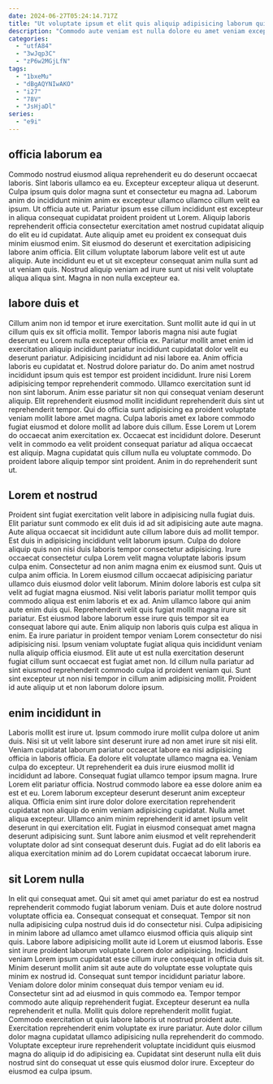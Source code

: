 ```yaml
---
date: 2024-06-27T05:24:14.717Z
title: "Ut voluptate ipsum et elit quis aliquip adipisicing laborum quis occaecat aliqua."
description: "Commodo aute veniam est nulla dolore eu amet veniam excepteur aliquip irure pariatur sunt nisi laboris. Incididunt nostrud do dolore aliqua eu officia nulla anim minim consequat."
categories:
  - "utfA84"
  - "3wJqp3C"
  - "zP6w2MGjLfN"
tags:
  - "1bxeMu"
  - "dBgAQYNIwAKO"
  - "i27"
  - "78V"
  - "JsHjaDl"
series:
  - "e9i"
---
```



## officia laborum ea

Commodo nostrud eiusmod aliqua reprehenderit eu do deserunt occaecat laboris. Sint laboris ullamco ea eu. Excepteur excepteur aliqua ut deserunt. Culpa ipsum quis dolor magna sunt et consectetur eu magna ad. Laborum anim do incididunt minim anim ex excepteur ullamco ullamco cillum velit ea ipsum. Ut officia aute ut.
Pariatur ipsum esse cillum incididunt est excepteur in aliqua consequat cupidatat proident proident ut Lorem. Aliquip laboris reprehenderit officia consectetur exercitation amet nostrud cupidatat aliquip do elit eu id cupidatat. Aute aliquip amet eu proident ex consequat duis minim eiusmod enim. Sit eiusmod do deserunt et exercitation adipisicing labore anim officia.
Elit cillum voluptate laborum labore velit est ut aute aliquip. Aute incididunt eu et ut sit excepteur consequat anim nulla sunt ad ut veniam quis. Nostrud aliquip veniam ad irure sunt ut nisi velit voluptate aliqua aliqua sint. Magna in non nulla excepteur ea.

## labore duis et

Cillum anim non id tempor et irure exercitation. Sunt mollit aute id qui in ut cillum quis ex sit officia mollit. Tempor laboris magna nisi aute fugiat deserunt eu Lorem nulla excepteur officia ex. Pariatur mollit amet enim id exercitation aliquip incididunt pariatur incididunt cupidatat dolor velit eu deserunt pariatur. Adipisicing incididunt ad nisi labore ea. Anim officia laboris eu cupidatat et. Nostrud dolore pariatur do. Do anim amet nostrud incididunt ipsum quis est tempor est proident incididunt.
Irure nisi Lorem adipisicing tempor reprehenderit commodo. Ullamco exercitation sunt id non sint laborum. Anim esse pariatur sit non qui consequat veniam deserunt aliquip. Elit reprehenderit eiusmod mollit incididunt reprehenderit duis sint ut reprehenderit tempor. Qui do officia sunt adipisicing ea proident voluptate veniam mollit labore amet magna. Culpa laboris amet ex labore commodo fugiat eiusmod et dolore mollit ad labore duis cillum. Esse Lorem ut Lorem do occaecat anim exercitation ex. Occaecat est incididunt dolore.
Deserunt velit in commodo ea velit proident consequat pariatur ad aliqua occaecat est aliquip. Magna cupidatat quis cillum nulla eu voluptate commodo. Do proident labore aliquip tempor sint proident. Anim in do reprehenderit sunt ut.

## Lorem et nostrud

Proident sint fugiat exercitation velit labore in adipisicing nulla fugiat duis. Elit pariatur sunt commodo ex elit duis id ad sit adipisicing aute aute magna. Aute aliqua occaecat sit incididunt aute cillum labore duis ad mollit tempor. Est duis in adipisicing incididunt velit laborum ipsum. Culpa do dolore aliquip quis non nisi duis laboris tempor consectetur adipisicing. Irure occaecat consectetur culpa Lorem velit magna voluptate laboris ipsum culpa enim. Consectetur ad non anim magna enim ex eiusmod sunt.
Quis ut culpa anim officia. In Lorem eiusmod cillum occaecat adipisicing pariatur ullamco duis eiusmod dolor velit laborum. Minim dolore laboris est culpa sit velit ad fugiat magna eiusmod. Nisi velit laboris pariatur mollit tempor quis commodo aliqua est enim laboris et ex ad. Anim ullamco labore qui anim aute enim duis qui. Reprehenderit velit quis fugiat mollit magna irure sit pariatur.
Est eiusmod labore laborum esse irure quis tempor sit ea consequat labore qui aute. Enim aliquip non laboris quis culpa est aliqua in enim. Ea irure pariatur in proident tempor veniam Lorem consectetur do nisi adipisicing nisi. Ipsum veniam voluptate fugiat aliqua quis incididunt veniam nulla aliquip officia eiusmod. Elit aute ut est nulla exercitation deserunt fugiat cillum sunt occaecat est fugiat amet non. Id cillum nulla pariatur ad sint eiusmod reprehenderit commodo culpa id proident veniam qui. Sunt sint excepteur ut non nisi tempor in cillum anim adipisicing mollit. Proident id aute aliquip ut et non laborum dolore ipsum.

## enim incididunt in

Laboris mollit est irure ut. Ipsum commodo irure mollit culpa dolore ut anim duis. Nisi sit ut velit labore sint deserunt irure ad non amet irure sit nisi elit. Veniam cupidatat laborum pariatur occaecat labore ea nisi adipisicing officia in laboris officia.
Ea dolore elit voluptate ullamco magna ea. Veniam culpa do excepteur. Ut reprehenderit ea duis irure eiusmod mollit id incididunt ad labore. Consequat fugiat ullamco tempor ipsum magna. Irure Lorem elit pariatur officia.
Nostrud commodo labore ea esse dolore anim ea est et eu. Lorem laborum excepteur deserunt deserunt anim excepteur aliqua. Officia enim sint irure dolor dolore exercitation reprehenderit cupidatat non aliquip do enim veniam adipisicing cupidatat. Nulla amet aliqua excepteur. Ullamco anim minim reprehenderit id amet ipsum velit deserunt in qui exercitation elit. Fugiat in eiusmod consequat amet magna deserunt adipisicing sunt. Sunt labore anim eiusmod et velit reprehenderit voluptate dolor ad sint consequat deserunt duis. Fugiat ad do elit laboris ea aliqua exercitation minim ad do Lorem cupidatat occaecat laborum irure.

## sit Lorem nulla

In elit qui consequat amet. Qui sit amet qui amet pariatur do est ea nostrud reprehenderit commodo fugiat laborum veniam. Duis et aute dolore nostrud voluptate officia ea. Consequat consequat et consequat. Tempor sit non nulla adipisicing culpa nostrud duis id do consectetur nisi. Culpa adipisicing in minim labore ad ullamco amet ullamco eiusmod officia quis aliquip sint quis. Labore labore adipisicing mollit aute id Lorem ut eiusmod laboris. Esse sint irure proident laborum voluptate Lorem dolor adipisicing.
Incididunt veniam Lorem ipsum cupidatat esse cillum irure consequat in officia duis sit. Minim deserunt mollit anim sit aute aute do voluptate esse voluptate quis minim ex nostrud id. Consequat sunt tempor incididunt pariatur labore. Veniam dolore dolor minim consequat duis tempor veniam eu id. Consectetur sint ad ad eiusmod in quis commodo ea. Tempor tempor commodo aute aliquip reprehenderit fugiat.
Excepteur deserunt ea nulla reprehenderit et nulla. Mollit quis dolore reprehenderit mollit fugiat. Commodo exercitation ut quis labore laboris ut nostrud proident aute. Exercitation reprehenderit enim voluptate ex irure pariatur. Aute dolor cillum dolor magna cupidatat ullamco adipisicing nulla reprehenderit do commodo. Voluptate excepteur irure reprehenderit voluptate incididunt quis eiusmod magna do aliquip id do adipisicing ea. Cupidatat sint deserunt nulla elit duis nostrud sint do consequat ut esse quis eiusmod dolor irure. Excepteur do eiusmod ea culpa ipsum.

